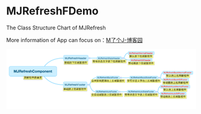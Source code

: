 # MJRefreshFDemo

The Class Structure Chart of MJRefresh

More information of App can focus on：[M了个J-博客园](http://www.cnblogs.com/mjios/p/4409853.html)

![image](https://github.com/feibaichen/MJRefreshFDemo/blob/master/789.png)
